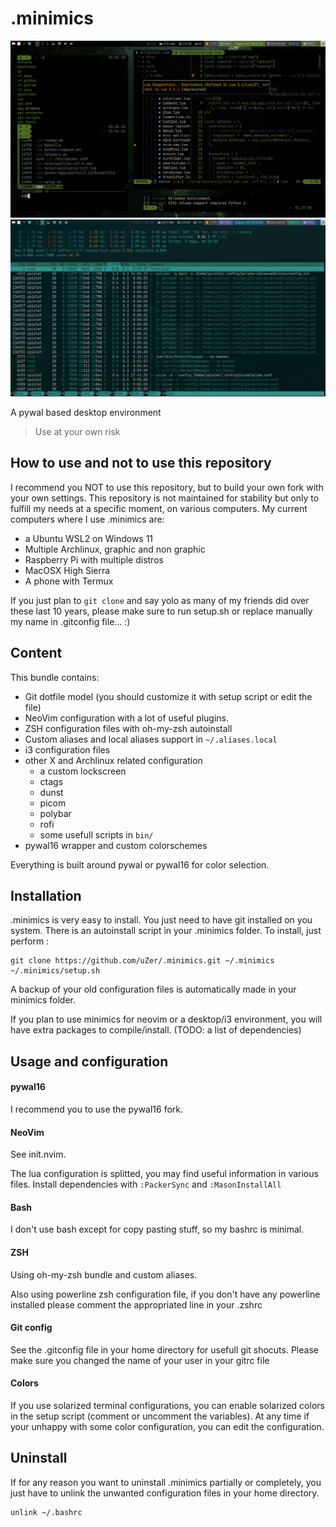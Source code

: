 .minimics
=========

![preview1](https://raw.githubusercontent.com/uZer/.minimics/master/preview1.png)
![preview2](https://raw.githubusercontent.com/uZer/.minimics/master/preview2.png)

A pywal based desktop environment

> Use at your own risk

## How to use and not to use this repository

I recommend you NOT to use this repository, but to build your own fork with your
own settings. This repository is not maintained for stability but only to
fulfill my needs at a specific moment, on various computers. My current
computers where I use .minimics are:

- a Ubuntu WSL2 on Windows 11
- Multiple Archlinux, graphic and non graphic
- Raspberry Pi with multiple distros
- MacOSX High Sierra
- A phone with Termux

If you just plan to `git clone` and say yolo as many of my friends did over
these last 10 years, please make sure to run setup.sh or replace manually my
name in .gitconfig file... :)

## Content

This bundle contains:

+ Git dotfile model (you should customize it with setup script or edit the file)
+ NeoVim configuration with a lot of useful plugins.
+ ZSH configuration files with oh-my-zsh autoinstall
+ Custom aliases and local aliases support in `~/.aliases.local`
+ i3 configuration files
+ other X and Archlinux related configuration
  + a custom lockscreen
  + ctags
  + dunst
  + picom
  + polybar
  + rofi
  + some usefull scripts in `bin/`
+ pywal16 wrapper and custom colorschemes

Everything is built around pywal or pywal16 for color selection.

## Installation

.minimics is very easy to install. You just need to have git installed on you
system. There is an autoinstall script in your .minimics folder. To install,
just perform :

    git clone https://github.com/uZer/.minimics.git ~/.minimics
    ~/.minimics/setup.sh

A backup of your old configuration files is automatically made in your minimics
folder.

If you plan to use minimics for neovim or a desktop/i3 environment, you will
have extra packages to compile/install. (TODO: a list of dependencies)

## Usage and configuration

#### pywal16

I recommend you to use the pywal16 fork.

#### NeoVim

See init.nvim.

The lua configuration is splitted, you may find useful information in various
files. Install dependencies with `:PackerSync` and `:MasonInstallAll`

#### Bash

I don't use bash except for copy pasting stuff, so my bashrc is minimal.

#### ZSH

Using oh-my-zsh bundle and custom aliases.

Also using powerline zsh configuration file, if you don't have any powerline
installed please comment the appropriated line in your .zshrc

#### Git config

See the .gitconfig file in your home directory for usefull git shocuts.
Please make sure you changed the name of your user in your gitrc file

#### Colors

If you use solarized terminal configurations, you can enable solarized colors in
the setup script (comment or uncomment the variables). At any time if your
unhappy with some color configuration, you can edit the configuration.

## Uninstall

If for any reason you want to uninstall .minimics partially or completely, you
just have to unlink the unwanted configuration files in your home directory.

    unlink ~/.bashrc
